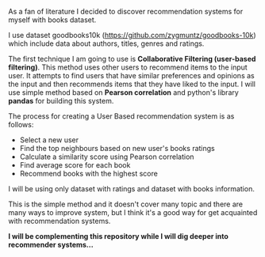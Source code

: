 As a fan of literature I decided to discover recommendation systems for myself with books dataset.

I use dataset goodbooks10k (https://github.com/zygmuntz/goodbooks-10k) which include data about authors, titles, genres and ratings. 

The first technique I am going to use is **Collaborative Filtering (user-based filtering)**. This method uses other users to recommend items to the input user. 
It attempts to find users that have similar preferences and opinions as the input and then recommends items that they have liked to the input. 
I will use simple method based on **Pearson correlation** and python's library **pandas** for building this system.    

The process for creating a User Based recommendation system is as follows:
- Select a new user 
- Find the top neighbours based on new user's books ratings
- Calculate a similarity score using Pearson correlation
- Find average score for each book
- Recommend books with the highest score

I will be using only dataset with ratings and dataset with books information. 

This is the simple method and it doesn't cover many topic and there are many ways to improve system, but I think it's a good way for get acquainted with recommendation systems.

**I will be complementing this repository while I will dig deeper into recommender systems...**





